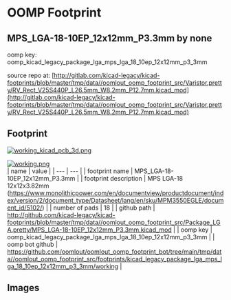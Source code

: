 # OOMP Footprint  
## MPS_LGA-18-10EP_12x12mm_P3.3mm  by none  
  
oomp key: oomp_kicad_legacy_package_lga_mps_lga_18_10ep_12x12mm_p3_3mm  
  
source repo at: [http://gitlab.com/kicad-legacy/kicad-footprints/blob/master/tmp/data//oomlout_oomp_footprint_src/Varistor.pretty/RV_Rect_V25S440P_L26.5mm_W8.2mm_P12.7mm.kicad_mod](http://gitlab.com/kicad-legacy/kicad-footprints/blob/master/tmp/data//oomlout_oomp_footprint_src/Varistor.pretty/RV_Rect_V25S440P_L26.5mm_W8.2mm_P12.7mm.kicad_mod)  
## Footprint  
  
[![working_kicad_pcb_3d.png](working_kicad_pcb_3d_600.png)](working_kicad_pcb_3d.png)  
  
[![working.png](working_600.png)](working.png)  
| name | value | 
| --- | --- | 
| footprint name | MPS_LGA-18-10EP_12x12mm_P3.3mm | 
| footprint description | MPS LGA-18 12x12x3.82mm (https://www.monolithicpower.com/en/documentview/productdocument/index/version/2/document_type/Datasheet/lang/en/sku/MPM3550EGLE/document_id/5102/) | 
| number of pads | 18 | 
| github path | http://github.com/kicad-legacy/kicad-footprints/blob/master/tmp/data//oomlout_oomp_footprint_src/Package_LGA.pretty/MPS_LGA-18-10EP_12x12mm_P3.3mm.kicad_mod | 
| oomp key | oomp_kicad_legacy_package_lga_mps_lga_18_10ep_12x12mm_p3_3mm | 
| oomp bot github | https://github.com/oomlout/oomlout_oomp_footprint_bot/tree/main/tmp/data//oomlout_oomp_footprint_src/footprints/kicad_legacy_package_lga_mps_lga_18_10ep_12x12mm_p3_3mm/working | 
## Images  
